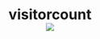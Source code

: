 <p> 
  <h1 align="center">visitorcount<br>
  <img src="https://profile-counter.glitch.me/m22k/count.svg" />
    </h1>
</p>
